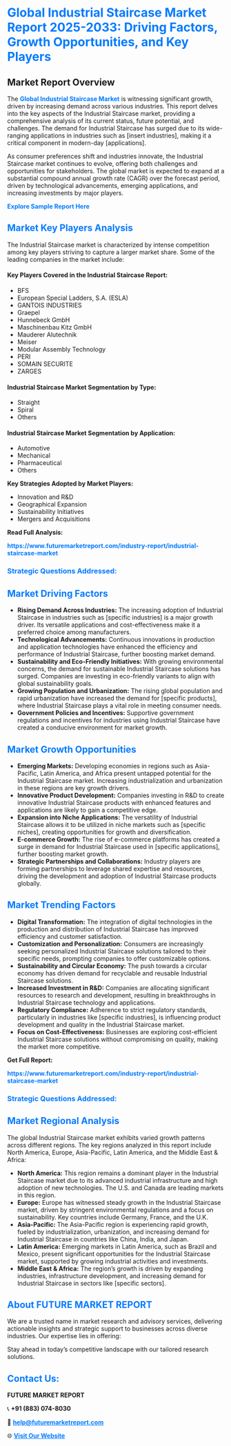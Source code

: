 <h1 style="color: #007BFF;">Global Industrial Staircase Market Report 2025-2033: Driving Factors, Growth Opportunities, and Key Players</h1>

<section id="overview">
<h2>Market Report Overview</h2>
<p>The <a href="https://www.futuremarketreport.com/industry-report/industrial-staircase-market" style="color: #007BFF; text-decoration: none;"><strong>Global Industrial Staircase Market</strong></a> is witnessing significant growth, driven by increasing demand across various industries. This report delves into the key aspects of the Industrial Staircase market, providing a comprehensive analysis of its current status, future potential, and challenges. The demand for Industrial Staircase has surged due to its wide-ranging applications in industries such as [insert industries], making it a critical component in modern-day [applications].</p>
<p>As consumer preferences shift and industries innovate, the Industrial Staircase market continues to evolve, offering both challenges and opportunities for stakeholders. The global market is expected to expand at a substantial compound annual growth rate (CAGR) over the forecast period, driven by technological advancements, emerging applications, and increasing investments by major players.</p>
</section>

<section id="overview">
<p><a href="https://www.futuremarketreport.com/request-sample/reportId=54713" style="color: #007BFF; text-decoration: none;"><strong>Explore Sample Report Here</strong></a></p>
</section>

<section id="key-players">
<h2 style="color: #007BFF;">Market Key Players Analysis</h2>
<p>The Industrial Staircase market is characterized by intense competition among key players striving to capture a larger market share. Some of the leading companies in the market include:</p>
<h4>Key Players Covered in the Industrial Staircase Report:</h4>
<ul><li>BFS</li><li>European Special Ladders, S.A. (ESLA)</li><li>GANTOIS INDUSTRIES</li><li>Graepel</li><li>Hunnebeck GmbH</li><li>Maschinenbau Kitz GmbH</li><li>Mauderer Alutechnik</li><li>Meiser</li><li>Modular Assembly Technology</li><li>PERI</li><li>SOMAIN SECURITE</li><li>ZARGES</li></ul>
<h4>Industrial Staircase Market Segmentation by Type:</h4>
<ul><li>Straight</li><li>Spiral</li><li>Others</li></ul>

<h4>Industrial Staircase Market Segmentation by Application:</h4>
<ul><li>Automotive</li><li>Mechanical</li><li>Pharmaceutical</li><li>Others</li></ul>
<p><strong>Key Strategies Adopted by Market Players:</strong></p>
<ul>
<li>Innovation and R&D</li>
<li>Geographical Expansion</li>
<li>Sustainability Initiatives</li>
<li>Mergers and Acquisitions</li>
</ul>
</section>

<section>
<p><strong>Read Full Analysis: </strong></p><a href="https://www.futuremarketreport.com/industry-report/industrial-staircase-market" style="color: #007BFF; text-decoration: none;"><strong>https://www.futuremarketreport.com/industry-report/industrial-staircase-market</strong></a>
<h3 style="color: #007BFF;">Strategic Questions Addressed:</h3>
</section>

<section id="driving-factors">
<h2 style="color: #007BFF;">Market Driving Factors</h2>
<ul>
<li><strong>Rising Demand Across Industries:</strong> The increasing adoption of Industrial Staircase in industries such as [specific industries] is a major growth driver. Its versatile applications and cost-effectiveness make it a preferred choice among manufacturers.</li>
<li><strong>Technological Advancements:</strong> Continuous innovations in production and application technologies have enhanced the efficiency and performance of Industrial Staircase, further boosting market demand.</li>
<li><strong>Sustainability and Eco-Friendly Initiatives:</strong> With growing environmental concerns, the demand for sustainable Industrial Staircase solutions has surged. Companies are investing in eco-friendly variants to align with global sustainability goals.</li>
<li><strong>Growing Population and Urbanization:</strong> The rising global population and rapid urbanization have increased the demand for [specific products], where Industrial Staircase plays a vital role in meeting consumer needs.</li>
<li><strong>Government Policies and Incentives:</strong> Supportive government regulations and incentives for industries using Industrial Staircase have created a conducive environment for market growth.</li>
</ul>
</section>

<section id="growth-opportunities">
<h2 style="color: #007BFF;">Market Growth Opportunities</h2>
<ul>
<li><strong>Emerging Markets:</strong> Developing economies in regions such as Asia-Pacific, Latin America, and Africa present untapped potential for the Industrial Staircase market. Increasing industrialization and urbanization in these regions are key growth drivers.</li>
<li><strong>Innovative Product Development:</strong> Companies investing in R&D to create innovative Industrial Staircase products with enhanced features and applications are likely to gain a competitive edge.</li>
<li><strong>Expansion into Niche Applications:</strong> The versatility of Industrial Staircase allows it to be utilized in niche markets such as [specific niches], creating opportunities for growth and diversification.</li>
<li><strong>E-commerce Growth:</strong> The rise of e-commerce platforms has created a surge in demand for Industrial Staircase used in [specific applications], further boosting market growth.</li>
<li><strong>Strategic Partnerships and Collaborations:</strong> Industry players are forming partnerships to leverage shared expertise and resources, driving the development and adoption of Industrial Staircase products globally.</li>
</ul>
</section>

<section id="trending-factors">
<h2 style="color: #007BFF;">Market Trending Factors</h2>
<ul>
<li><strong>Digital Transformation:</strong> The integration of digital technologies in the production and distribution of Industrial Staircase has improved efficiency and customer satisfaction.</li>
<li><strong>Customization and Personalization:</strong> Consumers are increasingly seeking personalized Industrial Staircase solutions tailored to their specific needs, prompting companies to offer customizable options.</li>
<li><strong>Sustainability and Circular Economy:</strong> The push towards a circular economy has driven demand for recyclable and reusable Industrial Staircase solutions.</li>
<li><strong>Increased Investment in R&D:</strong> Companies are allocating significant resources to research and development, resulting in breakthroughs in Industrial Staircase technology and applications.</li>
<li><strong>Regulatory Compliance:</strong> Adherence to strict regulatory standards, particularly in industries like [specific industries], is influencing product development and quality in the Industrial Staircase market.</li>
<li><strong>Focus on Cost-Effectiveness:</strong> Businesses are exploring cost-efficient Industrial Staircase solutions without compromising on quality, making the market more competitive.</li>
</ul>
</section>

<section>
<p><strong>Get Full Report: </strong></p><a href="https://www.futuremarketreport.com/industry-report/industrial-staircase-market" style="color: #007BFF; text-decoration: none;"><strong>https://www.futuremarketreport.com/industry-report/industrial-staircase-market</strong></a>
<h3 style="color: #007BFF;">Strategic Questions Addressed:</h3>
</section>


<section id="regional-analysis">
<h2 style="color: #007BFF;">Market Regional Analysis</h2>
<p>The global Industrial Staircase market exhibits varied growth patterns across different regions. The key regions analyzed in this report include North America, Europe, Asia-Pacific, Latin America, and the Middle East & Africa:</p>
<ul>
<li><strong>North America:</strong> This region remains a dominant player in the Industrial Staircase market due to its advanced industrial infrastructure and high adoption of new technologies. The U.S. and Canada are leading markets in this region.</li>
<li><strong>Europe:</strong> Europe has witnessed steady growth in the Industrial Staircase market, driven by stringent environmental regulations and a focus on sustainability. Key countries include Germany, France, and the U.K.</li>
<li><strong>Asia-Pacific:</strong> The Asia-Pacific region is experiencing rapid growth, fueled by industrialization, urbanization, and increasing demand for Industrial Staircase in countries like China, India, and Japan.</li>
<li><strong>Latin America:</strong> Emerging markets in Latin America, such as Brazil and Mexico, present significant opportunities for the Industrial Staircase market, supported by growing industrial activities and investments.</li>
<li><strong>Middle East & Africa:</strong> The region’s growth is driven by expanding industries, infrastructure development, and increasing demand for Industrial Staircase in sectors like [specific sectors].</li>
</ul>
</section>

<footer>
<h2 style="color: #007BFF;">About FUTURE MARKET REPORT</h2>
<p>We are a trusted name in market research and advisory services, delivering actionable insights and strategic support to businesses across diverse industries. Our expertise lies in offering:</p>

<p>Stay ahead in today’s competitive landscape with our tailored research solutions.</p>

<h2 style="color: #007BFF;">Contact Us:</h2>
<p><strong>FUTURE MARKET REPORT</strong></p>
<p>📞 <strong>+91 (883) 074-8030</strong></p>
<p>📧 <strong><a href="mailto:help@futuremarketreport.com" style="color: #007BFF;">help@futuremarketreport.com</a></strong></p>
<p>🌐 <strong><a href="https://www.futuremarketreport.com/" style="color: #007BFF;">Visit Our Website</a></strong></p>
</footer>